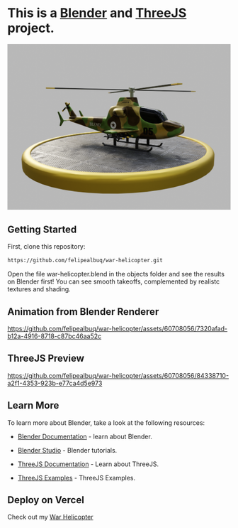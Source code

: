 # This is a [Blender](https://www.blender.org/) and [ThreeJS](https://threejs.org/) project.

![Imagem](assets/warHelicopter.png)


## Getting Started

First, clone this repository:

```bash
https://github.com/felipealbuq/war-helicopter.git
```

Open the file war-helicopter.blend in the objects folder and see the results on Blender first! You can see smooth takeoffs, complemented by realistc textures and shading.


## Animation from Blender Renderer

https://github.com/felipealbuq/war-helicopter/assets/60708056/7320afad-b12a-4916-8718-c87bc46aa52c



## ThreeJS Preview

https://github.com/felipealbuq/war-helicopter/assets/60708056/84338710-a2f1-4353-923b-e77ca4d5e973


## Learn More

To learn more about Blender, take a look at the following resources:

- [Blender Documentation](https://docs.blender.org/) - learn about Blender.

- [Blender Studio](https://studio.blender.org/welcome/) - Blender tutorials.

- [ThreeJS Documentation](https://threejs.org/docs/index.html#manual/en/introduction/Creating-a-scene) - Learn about ThreeJS.

- [ThreeJS Examples](https://threejs.org/examples/#webgl_animation_keyframes) - ThreeJS Examples.


## Deploy on Vercel

Check out my [War Helicopter](https://war-helicopter.vercel.app/)


